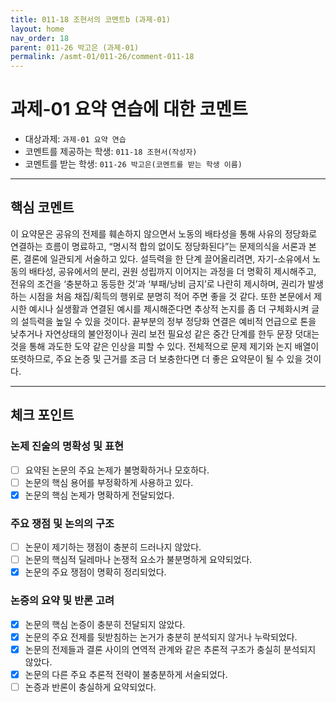 ```yaml
---
title: 011-18 조현서의 코멘트b (과제-01) 
layout: home
nav_order: 18
parent: 011-26 박고은 (과제-01)
permalink: /asmt-01/011-26/comment-011-18
---
```


# 과제-01 요약 연습에 대한 코멘트

- 대상과제: `과제-01 요약 연습`
- 코멘트를 제공하는 학생: `011-18 조현서(작성자)` 
- 코멘트를 받는 학생: `011-26 박고은(코멘트를 받는 학생 이름)` 

---

## 핵심 코멘트

이 요약문은 공유의 전제를 훼손하지 않으면서 노동의 배타성을 통해 사유의 정당화로 연결하는 흐름이 명료하고, “명시적 합의 없이도 정당화된다”는 문제의식을 서론과 본론, 결론에 일관되게 서술하고 있다. 설득력을 한 단계 끌어올리려면, 자기-소유에서 노동의 배타성, 공유에서의 분리, 권원 성립까지 이어지는 과정을 더 명확히 제시해주고, 전유의 조건을 ‘충분하고 동등한 것’과 ‘부패/낭비 금지’로 나란히 제시하며, 권리가 발생하는 시점을 처음 채집/획득의 행위로 분명히 적어 주면 좋을 것 같다. 또한 본문에서 제시한 예시나 실생활과 연결된 예시를 제시해준다면 추상적 논지를 좀 더 구체화시켜 글의 설득력을 높일 수 있을 것이다. 끝부분의 정부 정당화 연결은 예비적 언급으로 톤을 낮추거나 자연상태의 불안정이나 권리 보전 필요성 같은 중간 단계를 한두 문장 덧대는 것을 통해 과도한 도약 같은 인상을 피할 수 있다. 전체적으로 문제 제기와 논지 배열이 또렷하므로, 주요 논증 및 근거를 조금 더 보충한다면 더 좋은 요약문이 될 수 있을 것이다.

---

## 체크 포인트

### 논제 진술의 명확성 및 표현  
- [ ] 요약된 논문의 주요 논제가 불명확하거나 모호하다.  
- [ ] 논문의 핵심 용어를 부정확하게 사용하고 있다.  
- [x] 논문의 핵심 논제가 명확하게 전달되었다.  

### 주요 쟁점 및 논의의 구조  
- [ ] 논문이 제기하는 쟁점이 충분히 드러나지 않았다.  
- [ ] 논문의 핵심적 딜레마나 논쟁적 요소가 불분명하게 요약되었다.  
- [x] 논문의 주요 쟁점이 명확히 정리되었다.  

### 논증의 요약 및 반론 고려  
- [x] 논문의 핵심 논증이 충분히 전달되지 않았다.  
- [x] 논문의 주요 전제를 뒷받침하는 논거가 충분히 분석되지 않거나 누락되었다.  
- [x] 논문의 전제들과 결론 사이의 연역적 관계와 같은 추론적 구조가 충실히 분석되지 않았다.  
- [x] 논문의 다른 주요 추론적 전략이 불충분하게 서술되었다.
- [ ] 논증과 반론이 충실하게 요약되었다. 